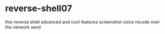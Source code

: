 # reverse-shell07
this reverse shell advanced and cool features screenshot voice recode over the network send 
